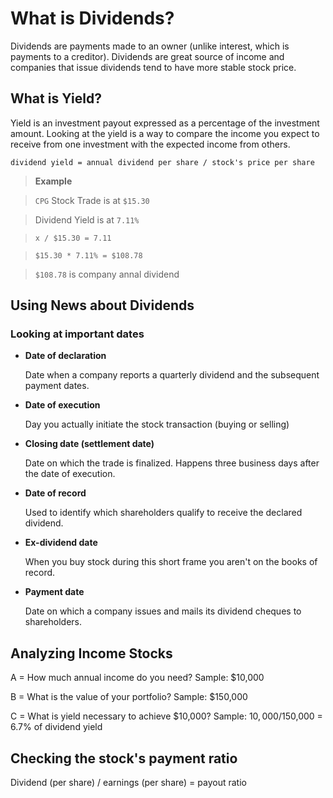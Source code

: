 # What is Dividends?

Dividends are payments made to an owner (unlike interest, which is payments to a creditor). Dividends are great source of income and companies that issue dividends tend to have more stable stock price.

## What is Yield?

Yield is an investment payout expressed as a percentage of the investment amount. Looking at the yield is a way to compare the income you expect to receive from one investment with the expected income from others.

`dividend yield = annual dividend per share / stock's price per share`

> **Example**

> `CPG` Stock Trade is at `$15.30`

> Dividend Yield is at `7.11%`

> `x / $15.30 = 7.11`

> `$15.30 * 7.11% = $108.78`

> `$108.78` is company annal dividend

## Using News about Dividends

### Looking at important dates

* **Date of declaration**

    Date when a company reports a quarterly dividend and the subsequent payment dates.

* **Date of execution**

    Day you actually initiate the stock transaction (buying or selling)

* **Closing date (settlement date)**

    Date on which the trade is finalized. Happens three business days after the date of execution.

* **Date of record**

    Used to identify which shareholders qualify to receive the declared dividend.

* **Ex-dividend date**

    When you buy stock during this short frame you aren't on the books of record.

* **Payment date**

    Date on which a company issues and mails its dividend cheques to shareholders.

## Analyzing Income Stocks

A = How much annual income do you need? Sample: $10,000

B = What is the value of your portfolio? Sample: $150,000

C = What is yield necessary to achieve $10,000? Sample: $10,000/$150,000 = 6.7% of dividend yield

## Checking the stock's payment ratio

Dividend (per share) / earnings (per share) = payout ratio
